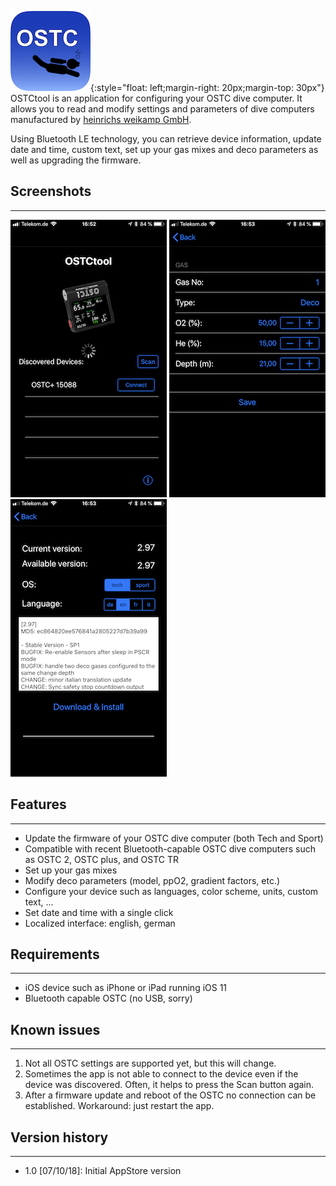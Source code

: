  ![AppIcon](/img/AppIcon.png){:style="float: left;margin-right: 20px;margin-top: 30px"}
OSTCtool is an application for configuring your OSTC dive computer. It allows you to read 
and modify settings and parameters of dive computers manufactured by 
[heinrichs weikamp GmbH](http://www.heinrichsweikamp.com).

Using Bluetooth LE technology, you can retrieve device information, update date and time, 
custom text, set up your gas mixes and deco parameters as well as upgrading the firmware.


## Screenshots

* * *
 
 ![AppIcon](/img/IMG_3087.PNG) ![AppIcon](/img/IMG_3088.PNG) ![AppIcon](/img/IMG_3089.PNG)

## Features

* * *
 
*  Update the firmware of your OSTC dive computer (both Tech and Sport)
*  Compatible with recent Bluetooth-capable OSTC dive computers such as OSTC 2, OSTC plus, and OSTC TR
*  Set up your gas mixes
*  Modify deco parameters (model, ppO2, gradient factors, etc.)
*  Configure your device such as languages, color scheme, units, custom text, ...
*  Set date and time with a single click
*  Localized interface: english, german

## Requirements

* * *

*  iOS device such as iPhone or iPad running iOS 11
*  Bluetooth capable OSTC (no USB, sorry)

## Known issues

* * *

1.  Not all OSTC settings are supported yet, but this will change.
2.  Sometimes the app is not able to connect to the device even if the device was discovered. Often, it helps to press the Scan button again.
3.  After a firmware update and reboot of the OSTC no connection can be established. Workaround: just restart the app.

## Version history

* * *

*   1.0 [07/10/18]: Initial AppStore version